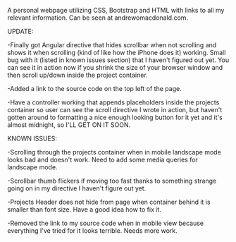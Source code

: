 A personal webpage utilizing CSS, Bootstrap and HTML with links to all my relevant information. Can be seen at andrewomacdonald.com.

UPDATE:

-Finally got Angular directive that hides scrollbar when not scrolling and shows it when scrolling (kind of like how the iPhone does it) working. Small bug with it (listed in known issues section) that I haven't figured out yet. You can see it in action now if you shrink the size of your browser window and then scroll up/down inside the project container.

 -Added a link to the source code on the top left of the page.

 -Have a controller working that appends placeholders inside the projects container so user can see the scroll directive I wrote in action, but haven't gotten around to formatting a nice enough looking button for it yet and it's almost midnight, so I'LL GET ON IT SOON.


KNOWN ISSUES:

-Scrolling through the projects container when in mobile landscape mode looks bad and doesn't work. Need to add some media queries for landscape mode.

-Scrollbar thumb flickers if moving too fast thanks to something strange going on in my directive I haven't figure out yet.

-Projects Header does not hide from page when container behind it is smaller than font size. Have a good idea how to fix it.

-Removed the link to my source code when in mobile view because everything I've tried for it looks terrible. Needs more work.

